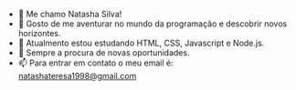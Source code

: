 - 👋 Me chamo Natasha Silva!
- 👀 Gosto de me aventurar no mundo da programação e descobrir novos horizontes.
- 🌱 Atualmento estou estudando HTML, CSS, Javascript e Node.js.
- 💞️ Sempre a procura de novas oportunidades.
- 📫 Para entrar em contato o meu email é: natashateresa1998@gmail.com

<!---
teresaNTP/teresaNTP is a ✨ special ✨ repository because its `README.md` (this file) appears on your GitHub profile.
You can click the Preview link to take a look at your changes.
--->
